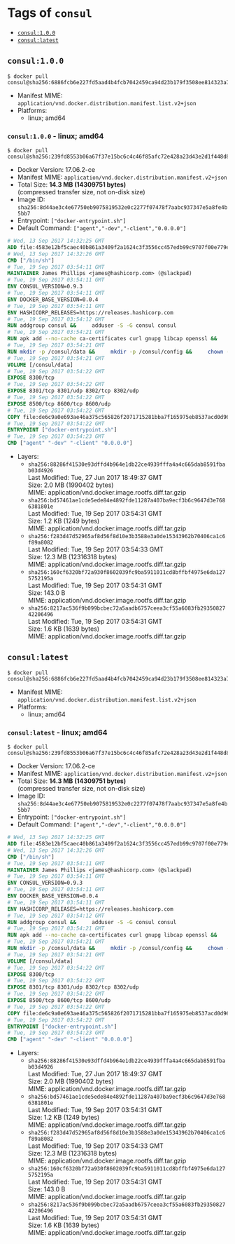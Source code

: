 <!-- THIS FILE IS GENERATED VIA './update-remote.sh' -->

# Tags of `consul`

-	[`consul:1.0.0`](#consul100)
-	[`consul:latest`](#consullatest)

## `consul:1.0.0`

```console
$ docker pull consul@sha256:6886fcb6e227fd5aad4b4fcb7042459ca94d23b179f3508ee814323a7faee6dd
```

-	Manifest MIME: `application/vnd.docker.distribution.manifest.list.v2+json`
-	Platforms:
	-	linux; amd64

### `consul:1.0.0` - linux; amd64

```console
$ docker pull consul@sha256:239fd8553b06a67f37e15bc6c4c46f85afc72e428a23d43e2d1f448d80557fe9
```

-	Docker Version: 17.06.2-ce
-	Manifest MIME: `application/vnd.docker.distribution.manifest.v2+json`
-	Total Size: **14.3 MB (14309751 bytes)**  
	(compressed transfer size, not on-disk size)
-	Image ID: `sha256:8d44ae3c4e67750eb9075819532e0c2277f07478f7aabc937347e5a8fe4b5bb7`
-	Entrypoint: `["docker-entrypoint.sh"]`
-	Default Command: `["agent","-dev","-client","0.0.0.0"]`

```dockerfile
# Wed, 13 Sep 2017 14:32:25 GMT
ADD file:4583e12bf5caec40b861a3409f2a1624c3f3556cc457edb99c9707f00e779e45 in / 
# Wed, 13 Sep 2017 14:32:26 GMT
CMD ["/bin/sh"]
# Tue, 19 Sep 2017 03:54:11 GMT
MAINTAINER James Phillips <james@hashicorp.com> (@slackpad)
# Tue, 19 Sep 2017 03:54:11 GMT
ENV CONSUL_VERSION=0.9.3
# Tue, 19 Sep 2017 03:54:11 GMT
ENV DOCKER_BASE_VERSION=0.0.4
# Tue, 19 Sep 2017 03:54:11 GMT
ENV HASHICORP_RELEASES=https://releases.hashicorp.com
# Tue, 19 Sep 2017 03:54:12 GMT
RUN addgroup consul &&     adduser -S -G consul consul
# Tue, 19 Sep 2017 03:54:21 GMT
RUN apk add --no-cache ca-certificates curl gnupg libcap openssl &&     gpg --keyserver pgp.mit.edu --recv-keys 91A6E7F85D05C65630BEF18951852D87348FFC4C &&     mkdir -p /tmp/build &&     cd /tmp/build &&     wget ${HASHICORP_RELEASES}/docker-base/${DOCKER_BASE_VERSION}/docker-base_${DOCKER_BASE_VERSION}_linux_amd64.zip &&     wget ${HASHICORP_RELEASES}/docker-base/${DOCKER_BASE_VERSION}/docker-base_${DOCKER_BASE_VERSION}_SHA256SUMS &&     wget ${HASHICORP_RELEASES}/docker-base/${DOCKER_BASE_VERSION}/docker-base_${DOCKER_BASE_VERSION}_SHA256SUMS.sig &&     gpg --batch --verify docker-base_${DOCKER_BASE_VERSION}_SHA256SUMS.sig docker-base_${DOCKER_BASE_VERSION}_SHA256SUMS &&     grep ${DOCKER_BASE_VERSION}_linux_amd64.zip docker-base_${DOCKER_BASE_VERSION}_SHA256SUMS | sha256sum -c &&     unzip docker-base_${DOCKER_BASE_VERSION}_linux_amd64.zip &&     cp bin/gosu bin/dumb-init /bin &&     wget ${HASHICORP_RELEASES}/consul/${CONSUL_VERSION}/consul_${CONSUL_VERSION}_linux_amd64.zip &&     wget ${HASHICORP_RELEASES}/consul/${CONSUL_VERSION}/consul_${CONSUL_VERSION}_SHA256SUMS &&     wget ${HASHICORP_RELEASES}/consul/${CONSUL_VERSION}/consul_${CONSUL_VERSION}_SHA256SUMS.sig &&     gpg --batch --verify consul_${CONSUL_VERSION}_SHA256SUMS.sig consul_${CONSUL_VERSION}_SHA256SUMS &&     grep consul_${CONSUL_VERSION}_linux_amd64.zip consul_${CONSUL_VERSION}_SHA256SUMS | sha256sum -c &&     unzip -d /bin consul_${CONSUL_VERSION}_linux_amd64.zip &&     cd /tmp &&     rm -rf /tmp/build &&     apk del gnupg openssl &&     rm -rf /root/.gnupg
# Tue, 19 Sep 2017 03:54:21 GMT
RUN mkdir -p /consul/data &&     mkdir -p /consul/config &&     chown -R consul:consul /consul
# Tue, 19 Sep 2017 03:54:21 GMT
VOLUME [/consul/data]
# Tue, 19 Sep 2017 03:54:22 GMT
EXPOSE 8300/tcp
# Tue, 19 Sep 2017 03:54:22 GMT
EXPOSE 8301/tcp 8301/udp 8302/tcp 8302/udp
# Tue, 19 Sep 2017 03:54:22 GMT
EXPOSE 8500/tcp 8600/tcp 8600/udp
# Tue, 19 Sep 2017 03:54:22 GMT
COPY file:de6c9a0e693ae46a375c565826f2071715281bba7f165975eb8537acd0d96ff4 in /usr/local/bin/docker-entrypoint.sh 
# Tue, 19 Sep 2017 03:54:22 GMT
ENTRYPOINT ["docker-entrypoint.sh"]
# Tue, 19 Sep 2017 03:54:23 GMT
CMD ["agent" "-dev" "-client" "0.0.0.0"]
```

-	Layers:
	-	`sha256:88286f41530e93dffd4b964e1db22ce4939fffa4a4c665dab8591fbab03d4926`  
		Last Modified: Tue, 27 Jun 2017 18:49:37 GMT  
		Size: 2.0 MB (1990402 bytes)  
		MIME: application/vnd.docker.image.rootfs.diff.tar.gzip
	-	`sha256:bd57461ae1cde5ede84e4892fde11287a407ba9ecf3b6c9647d3e7686381801e`  
		Last Modified: Tue, 19 Sep 2017 03:54:31 GMT  
		Size: 1.2 KB (1249 bytes)  
		MIME: application/vnd.docker.image.rootfs.diff.tar.gzip
	-	`sha256:f283d47d52965af8d56f8d10e3b3588e3a0de15343962b70406ca1c6f89a8082`  
		Last Modified: Tue, 19 Sep 2017 03:54:33 GMT  
		Size: 12.3 MB (12316318 bytes)  
		MIME: application/vnd.docker.image.rootfs.diff.tar.gzip
	-	`sha256:160cf6320bf72a930f8602039fc9ba5911011cd8bffbf4975e6da1275752195a`  
		Last Modified: Tue, 19 Sep 2017 03:54:31 GMT  
		Size: 143.0 B  
		MIME: application/vnd.docker.image.rootfs.diff.tar.gzip
	-	`sha256:8217ac536f9b099bcbec72a5aadb6757ceea3cf55a6083fb2935082742206496`  
		Last Modified: Tue, 19 Sep 2017 03:54:31 GMT  
		Size: 1.6 KB (1639 bytes)  
		MIME: application/vnd.docker.image.rootfs.diff.tar.gzip

## `consul:latest`

```console
$ docker pull consul@sha256:6886fcb6e227fd5aad4b4fcb7042459ca94d23b179f3508ee814323a7faee6dd
```

-	Manifest MIME: `application/vnd.docker.distribution.manifest.list.v2+json`
-	Platforms:
	-	linux; amd64

### `consul:latest` - linux; amd64

```console
$ docker pull consul@sha256:239fd8553b06a67f37e15bc6c4c46f85afc72e428a23d43e2d1f448d80557fe9
```

-	Docker Version: 17.06.2-ce
-	Manifest MIME: `application/vnd.docker.distribution.manifest.v2+json`
-	Total Size: **14.3 MB (14309751 bytes)**  
	(compressed transfer size, not on-disk size)
-	Image ID: `sha256:8d44ae3c4e67750eb9075819532e0c2277f07478f7aabc937347e5a8fe4b5bb7`
-	Entrypoint: `["docker-entrypoint.sh"]`
-	Default Command: `["agent","-dev","-client","0.0.0.0"]`

```dockerfile
# Wed, 13 Sep 2017 14:32:25 GMT
ADD file:4583e12bf5caec40b861a3409f2a1624c3f3556cc457edb99c9707f00e779e45 in / 
# Wed, 13 Sep 2017 14:32:26 GMT
CMD ["/bin/sh"]
# Tue, 19 Sep 2017 03:54:11 GMT
MAINTAINER James Phillips <james@hashicorp.com> (@slackpad)
# Tue, 19 Sep 2017 03:54:11 GMT
ENV CONSUL_VERSION=0.9.3
# Tue, 19 Sep 2017 03:54:11 GMT
ENV DOCKER_BASE_VERSION=0.0.4
# Tue, 19 Sep 2017 03:54:11 GMT
ENV HASHICORP_RELEASES=https://releases.hashicorp.com
# Tue, 19 Sep 2017 03:54:12 GMT
RUN addgroup consul &&     adduser -S -G consul consul
# Tue, 19 Sep 2017 03:54:21 GMT
RUN apk add --no-cache ca-certificates curl gnupg libcap openssl &&     gpg --keyserver pgp.mit.edu --recv-keys 91A6E7F85D05C65630BEF18951852D87348FFC4C &&     mkdir -p /tmp/build &&     cd /tmp/build &&     wget ${HASHICORP_RELEASES}/docker-base/${DOCKER_BASE_VERSION}/docker-base_${DOCKER_BASE_VERSION}_linux_amd64.zip &&     wget ${HASHICORP_RELEASES}/docker-base/${DOCKER_BASE_VERSION}/docker-base_${DOCKER_BASE_VERSION}_SHA256SUMS &&     wget ${HASHICORP_RELEASES}/docker-base/${DOCKER_BASE_VERSION}/docker-base_${DOCKER_BASE_VERSION}_SHA256SUMS.sig &&     gpg --batch --verify docker-base_${DOCKER_BASE_VERSION}_SHA256SUMS.sig docker-base_${DOCKER_BASE_VERSION}_SHA256SUMS &&     grep ${DOCKER_BASE_VERSION}_linux_amd64.zip docker-base_${DOCKER_BASE_VERSION}_SHA256SUMS | sha256sum -c &&     unzip docker-base_${DOCKER_BASE_VERSION}_linux_amd64.zip &&     cp bin/gosu bin/dumb-init /bin &&     wget ${HASHICORP_RELEASES}/consul/${CONSUL_VERSION}/consul_${CONSUL_VERSION}_linux_amd64.zip &&     wget ${HASHICORP_RELEASES}/consul/${CONSUL_VERSION}/consul_${CONSUL_VERSION}_SHA256SUMS &&     wget ${HASHICORP_RELEASES}/consul/${CONSUL_VERSION}/consul_${CONSUL_VERSION}_SHA256SUMS.sig &&     gpg --batch --verify consul_${CONSUL_VERSION}_SHA256SUMS.sig consul_${CONSUL_VERSION}_SHA256SUMS &&     grep consul_${CONSUL_VERSION}_linux_amd64.zip consul_${CONSUL_VERSION}_SHA256SUMS | sha256sum -c &&     unzip -d /bin consul_${CONSUL_VERSION}_linux_amd64.zip &&     cd /tmp &&     rm -rf /tmp/build &&     apk del gnupg openssl &&     rm -rf /root/.gnupg
# Tue, 19 Sep 2017 03:54:21 GMT
RUN mkdir -p /consul/data &&     mkdir -p /consul/config &&     chown -R consul:consul /consul
# Tue, 19 Sep 2017 03:54:21 GMT
VOLUME [/consul/data]
# Tue, 19 Sep 2017 03:54:22 GMT
EXPOSE 8300/tcp
# Tue, 19 Sep 2017 03:54:22 GMT
EXPOSE 8301/tcp 8301/udp 8302/tcp 8302/udp
# Tue, 19 Sep 2017 03:54:22 GMT
EXPOSE 8500/tcp 8600/tcp 8600/udp
# Tue, 19 Sep 2017 03:54:22 GMT
COPY file:de6c9a0e693ae46a375c565826f2071715281bba7f165975eb8537acd0d96ff4 in /usr/local/bin/docker-entrypoint.sh 
# Tue, 19 Sep 2017 03:54:22 GMT
ENTRYPOINT ["docker-entrypoint.sh"]
# Tue, 19 Sep 2017 03:54:23 GMT
CMD ["agent" "-dev" "-client" "0.0.0.0"]
```

-	Layers:
	-	`sha256:88286f41530e93dffd4b964e1db22ce4939fffa4a4c665dab8591fbab03d4926`  
		Last Modified: Tue, 27 Jun 2017 18:49:37 GMT  
		Size: 2.0 MB (1990402 bytes)  
		MIME: application/vnd.docker.image.rootfs.diff.tar.gzip
	-	`sha256:bd57461ae1cde5ede84e4892fde11287a407ba9ecf3b6c9647d3e7686381801e`  
		Last Modified: Tue, 19 Sep 2017 03:54:31 GMT  
		Size: 1.2 KB (1249 bytes)  
		MIME: application/vnd.docker.image.rootfs.diff.tar.gzip
	-	`sha256:f283d47d52965af8d56f8d10e3b3588e3a0de15343962b70406ca1c6f89a8082`  
		Last Modified: Tue, 19 Sep 2017 03:54:33 GMT  
		Size: 12.3 MB (12316318 bytes)  
		MIME: application/vnd.docker.image.rootfs.diff.tar.gzip
	-	`sha256:160cf6320bf72a930f8602039fc9ba5911011cd8bffbf4975e6da1275752195a`  
		Last Modified: Tue, 19 Sep 2017 03:54:31 GMT  
		Size: 143.0 B  
		MIME: application/vnd.docker.image.rootfs.diff.tar.gzip
	-	`sha256:8217ac536f9b099bcbec72a5aadb6757ceea3cf55a6083fb2935082742206496`  
		Last Modified: Tue, 19 Sep 2017 03:54:31 GMT  
		Size: 1.6 KB (1639 bytes)  
		MIME: application/vnd.docker.image.rootfs.diff.tar.gzip
